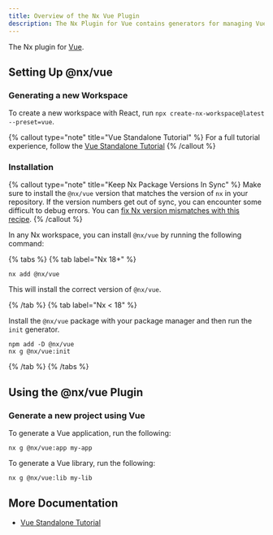```yaml
---
title: Overview of the Nx Vue Plugin
description: The Nx Plugin for Vue contains generators for managing Vue applications and libraries within an Nx workspace. This page also explains how to configure Vue on your Nx workspace.
---
```


The Nx plugin for [Vue](https://vuejs.org/).

## Setting Up @nx/vue

### Generating a new Workspace

To create a new workspace with React, run `npx create-nx-workspace@latest --preset=vue`.

{% callout type="note" title="Vue Standalone Tutorial" %}
For a full tutorial experience, follow the [Vue Standalone Tutorial](/getting-started/tutorials/vue-standalone-tutorial)
{% /callout %}

### Installation

{% callout type="note" title="Keep Nx Package Versions In Sync" %}
Make sure to install the `@nx/vue` version that matches the version of `nx` in your repository. If the version numbers get out of sync, you can encounter some difficult to debug errors. You can [fix Nx version mismatches with this recipe](/recipes/tips-n-tricks/keep-nx-versions-in-sync).
{% /callout %}

In any Nx workspace, you can install `@nx/vue` by running the following command:

{% tabs %}
{% tab label="Nx 18+" %}

```shell
nx add @nx/vue
```

This will install the correct version of `@nx/vue`.

{% /tab %}
{% tab label="Nx < 18" %}

Install the `@nx/vue` package with your package manager and then run the `init` generator.

```shell
npm add -D @nx/vue
nx g @nx/vue:init
```

{% /tab %}
{% /tabs %}

## Using the @nx/vue Plugin

### Generate a new project using Vue

To generate a Vue application, run the following:

```shell
nx g @nx/vue:app my-app
```

To generate a Vue library, run the following:

```shell
nx g @nx/vue:lib my-lib
```

## More Documentation

- [Vue Standalone Tutorial](/getting-started/tutorials/vue-standalone-tutorial)
